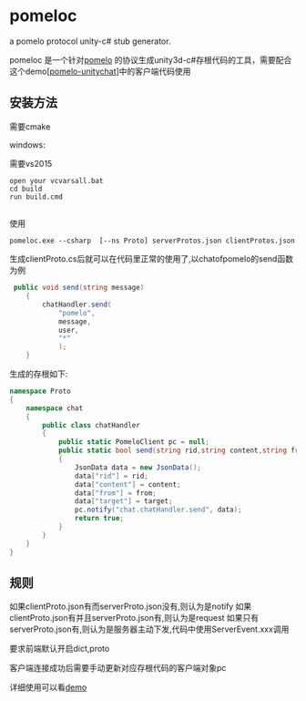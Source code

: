 # pomeloc

a pomelo protocol unity-c# stub generator.

pomeloc 是一个针对[pomelo](https://github.com/NetEase/pomelo) 的协议生成unity3d-c#存根代码的工具，需要配合这个demo[[pomelo-unitychat](https://github.com/flamefox/pomelo-unitychat)]中的客户端代码使用

## 安装方法
需要cmake

windows:

需要vs2015
```batch
open your vcvarsall.bat 
cd build
run build.cmd
```
##

使用
```batch
pomeloc.exe --csharp  [--ns Proto] serverProtos.json clientProtos.json
```

生成clientProto.cs后就可以在代码里正常的使用了,以chatofpomelo的send函数为例
```csharp
 public void send(string message)
    {
        chatHandler.send(
            "pomelo",
            message,
            user,
            "*"
            );
    }
```

生成的存根如下:
```csharp
namespace Proto
{
    namespace chat
    {
        public class chatHandler
        {
            public static PomeloClient pc = null;
            public static bool send(string rid,string content,string from,string target)
            {
                JsonData data = new JsonData();
                data["rid"] = rid;
                data["content"] = content;
                data["from"] = from;
                data["target"] = target;
                pc.notify("chat.chatHandler.send", data);
                return true;
            }
        }
    }
}
```

## 规则
如果clientProto.json有而serverProto.json没有,则认为是notify
如果clientProto.json有并且serverProto.json有,则认为是request
如果只有serverProto.json有,则认为是服务器主动下发,代码中使用ServerEvent.xxx调用

要求前端默认开启dict,proto

客户端连接成功后需要手动更新对应存根代码的客户端对象pc

详细使用可以看[demo](https://github.com/flamefox/pomelo-unitychat)